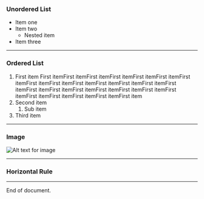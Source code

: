 ### Unordered List

- Item one
- Item two
  - Nested item
- Item three

---

### Ordered List

1. First item First itemFirst itemFirst itemFirst itemFirst itemFirst itemFirst itemFirst itemFirst itemFirst itemFirst itemFirst itemFirst itemFirst itemFirst itemFirst itemFirst itemFirst itemFirst itemFirst itemFirst itemFirst itemFirst itemFirst itemFirst itemFirst item
2. Second item  
   1. Sub item
3. Third item

---

### Image

![Alt text for image](https://via.placeholder.com/150)

---

### Horizontal Rule

---

End of document.

